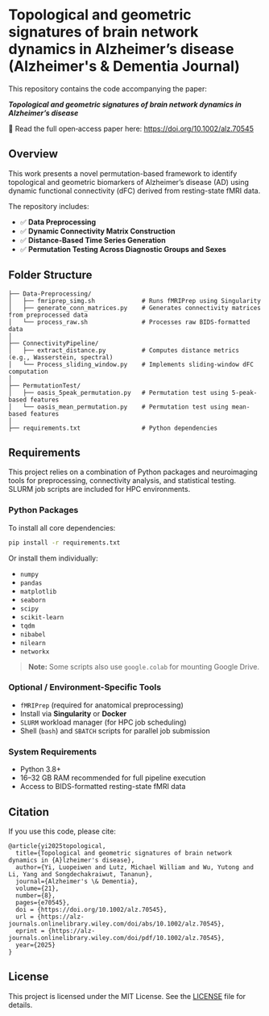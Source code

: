 # Topological and geometric signatures of brain network dynamics in Alzheimer’s disease (Alzheimer's & Dementia Journal)

This repository contains the code accompanying the paper:

***Topological and geometric signatures of brain network dynamics in Alzheimer’s disease*** 

🔗 Read the full open‐access paper here: https://doi.org/10.1002/alz.70545

## Overview

This work presents a novel permutation-based framework to identify topological and geometric biomarkers of Alzheimer’s disease (AD) using dynamic functional connectivity (dFC) derived from resting-state fMRI data.

The repository includes:

* ✅ **Data Preprocessing**
* ✅ **Dynamic Connectivity Matrix Construction**
* ✅ **Distance-Based Time Series Generation**
* ✅ **Permutation Testing Across Diagnostic Groups and Sexes**

## Folder Structure

```
├── Data-Preprocessing/
│   ├── fmriprep_simg.sh             # Runs fMRIPrep using Singularity
│   ├── generate_conn_matrices.py    # Generates connectivity matrices from preprocessed data
│   └── process_raw.sh               # Processes raw BIDS-formatted data
│
├── ConnectivityPipeline/
│   ├── extract_distance.py          # Computes distance metrics (e.g., Wasserstein, spectral)
│   └── Process_sliding_window.py    # Implements sliding-window dFC computation
│
├── PermutationTest/
│   ├── oasis_5peak_permutation.py   # Permutation test using 5-peak-based features
│   └── oasis_mean_permutation.py    # Permutation test using mean-based features
│
├── requirements.txt                 # Python dependencies
```

## Requirements

This project relies on a combination of Python packages and neuroimaging tools for preprocessing, connectivity analysis, and statistical testing. SLURM job scripts are included for HPC environments.

### Python Packages

To install all core dependencies:

```bash
pip install -r requirements.txt
```

Or install them individually:

* `numpy`
* `pandas`
* `matplotlib`
* `seaborn`
* `scipy`
* `scikit-learn`
* `tqdm`
* `nibabel`
* `nilearn`
* `networkx`

> **Note:** Some scripts also use `google.colab` for mounting Google Drive.

### Optional / Environment-Specific Tools

* `fMRIPrep` (required for anatomical preprocessing)
* Install via **Singularity** or **Docker**
* `SLURM` workload manager (for HPC job scheduling)
* Shell (`bash`) and `SBATCH` scripts for parallel job submission

### System Requirements

* Python 3.8+
* 16–32 GB RAM recommended for full pipeline execution
* Access to BIDS-formatted resting-state fMRI data

## Citation

If you use this code, please cite:

```
@article{yi2025topological,
  title={Topological and geometric signatures of brain network dynamics in {A}lzheimer's disease},
  author={Yi, Luopeiwen and Lutz, Michael William and Wu, Yutong and Li, Yang and Songdechakraiwut, Tananun},
  journal={Alzheimer's \& Dementia},
  volume={21},
  number={8},
  pages={e70545},
  doi = {https://doi.org/10.1002/alz.70545},
  url = {https://alz-journals.onlinelibrary.wiley.com/doi/abs/10.1002/alz.70545},
  eprint = {https://alz-journals.onlinelibrary.wiley.com/doi/pdf/10.1002/alz.70545},
  year={2025}
}
```

## License

This project is licensed under the MIT License. See the [LICENSE](./LICENSE) file for details.
